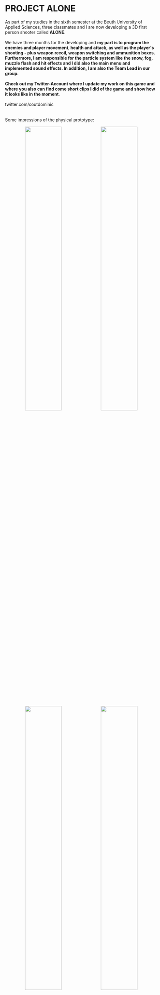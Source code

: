 # PROJECT ALONE

As part of my studies in the sixth semester at the Beuth University of Applied Sciences, three classmates and I are now developing a 3D first person shooter called <strong>ALONE</strong>.
<br/><br/>
We have three months for the developing and <strong>my part is to program the enemies and player movement, health and attack, as well as the player's shooting - plus weapon recoil, weapon switching and ammunition boxes. Furthermore, I am responsible for the particle system like the snow, fog, muzzle flash and hit effects and I did also the main menu and implemented sound effects. In addition, I am also the Team Lead in our group</strong>.
<br/><br/>
<strong>Check out my Twitter-Account where I update my work on this game and where you also can find come short clips I did of the game and show how it looks like in the moment</strong>.
<br/><br/>
twitter.com/coutdominic
<br/><br/><br/>
Some impressions of the physical prototype:
<p align="center">
    <img src="./docs/physical_prototype/prototyp_flaeche_unbeklebt.JPG"  width="49%" height="49%">
    <img src="./docs/physical_prototype/02_ChooseCharacter.png"  width="49%" height="49%">
    <img src="./docs/physical_prototype/03_StoryScene01.png"  width="49%" height="49%">
    <img src="./docs/physical_prototype/05_Ghoul01.png"  width="49%" height="49%">
    <img src="./docs/physical_prototype/06_Ghoul02.png"  width="49%" height="49%">
    <img src="./docs/physical_prototype/07_Ghoul03.png"  width="49%" height="49%">
    <img src="./docs/physical_prototype/08_Reward.png"  width="49%" height="49%">
    <img src="./docs/physical_prototype/09_Arenaleiter01.png"  width="49%" height="49%">
    <img src="./docs/physical_prototype/10_Arenaleiter02.png"  width="49%" height="49%">
    <img src="./docs/physical_prototype/11_Arenaleiter03.png"  width="49%" height="49%">
    <img src="./docs/physical_prototype/12_Arenaleiter04.png"  width="49%" height="49%">
    <img src="./docs/physical_prototype/13_Arenaleiter05.png"  width="49%" height="49%">
    <img src="./docs/physical_prototype/14_StoryScene03.png"  width="49%" height="49%">
    <img src="./docs/physical_prototype/15_Tod01.png"  width="49%" height="49%">
    <img src="./docs/physical_prototype/16_Tod02.png"  width="49%" height="49%">
    <img src="./doc/17_Tod03.png"  width="49%" height="49%">
    <img src="./doc/18_Tod04.png"  width="49%" height="49%">
    <img src="./doc/19_GameOver01.png"  width="49%" height="49%">
    <img src="./doc/20_GameOver02.png"  width="49%" height="49%">
    <img src="./doc/21_Ende.png"  width="49%" height="49%">
</p>
<br/>
